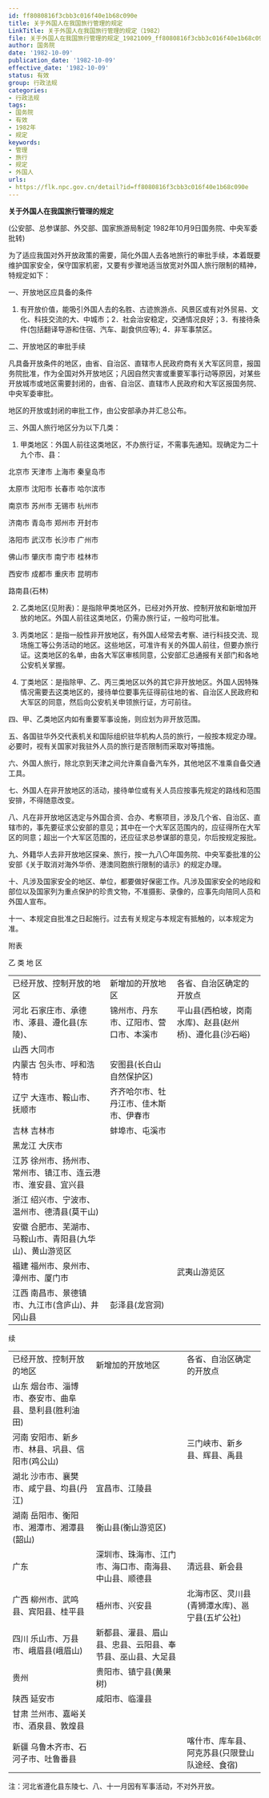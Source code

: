 ```yaml
---
id: ff8080816f3cbb3c016f40e1b68c090e
title: 关于外国人在我国旅行管理的规定
LinkTitle: 关于外国人在我国旅行管理的规定（1982）
file: 关于外国人在我国旅行管理的规定_19821009_ff8080816f3cbb3c016f40e1b68c090e.docx
author: 国务院
date: '1982-10-09'
publication_date: '1982-10-09'
effective_date: '1982-10-09'
status: 有效
group: 行政法规
categories:
- 行政法规
tags:
- 国务院
- 有效
- 1982年
- 规定
keywords:
- 管理
- 旅行
- 规定
- 外国人
urls:
- https://flk.npc.gov.cn/detail?id=ff8080816f3cbb3c016f40e1b68c090e
---
```


**关于外国人在我国旅行管理的规定**

(公安部、总参谋部、外交部、国家旅游局制定 1982年10月9日国务院、中央军委批转)

为了适应我国对外开放政策的需要，简化外国人去各地旅行的审批手续，本着既要维护国家安全，保守国家机密，又要有步骤地适当放宽对外国人旅行限制的精神，特规定如下：

一、开放地区应具备的条件

1. 有开放价值，能吸引外国人去的名胜、古迹旅游点、风景区或有对外贸易、文化、科技交流的大、中城市；2．社会治安稳定，交通情况良好；3．有接待条件(包括翻译导游和住宿、汽车、副食供应等); 4．非军事禁区。

二、开放地区的审批手续

凡具备开放条件的地区，由省、自治区、直辖市人民政府商有关大军区同意，报国务院批准，作为全国对外开放地区；凡因自然灾害或重要军事行动等原因，对某些开放城市或地区需要封闭的，由省、自治区、直辖市人民政府和大军区报国务院、中央军委审批。

地区的开放或封闭的审批工作，由公安部承办并汇总公布。

三、外国人旅行地区分为以下几类：

1. 甲类地区：外国人前往这类地区，不办旅行证，不需事先通知。现确定为二十九个市、县：

北京市 天津市 上海市 秦皇岛市

太原市 沈阳市 长春市 哈尔滨市

南京市 苏州市 无锡市 杭州市

济南市 青岛市 郑州市 开封市

洛阳市 武汉市 长沙市 广州市

佛山市 肇庆市 南宁市 桂林市

西安市 成都市 重庆市 昆明市

路南县(石林)

2. 乙类地区(见附表)：是指除甲类地区外，已经对外开放、控制开放和新增加开放的地区。外国人前往这类地区，仍需办旅行证，一般均可批准。

3. 丙类地区：是指一般性非开放地区，有外国人经常去考察、进行科技交流、现场施工等公务活动的地区。这些地区，可准许有关的外国人前往，但要办旅行证。这类地区的名单，由各大军区审核同意，公安部汇总通报有关部门和各地公安机关掌握。

4. 丁类地区：是指除甲、乙、丙三类地区以外的其它非开放地区。外国人因特殊情况需要去这类地区的，接待单位要事先征得前往地的省、自治区人民政府和大军区的同意，然后向公安机关申领旅行证，方可前往。

四、甲、乙类地区内如有重要军事设施，则应划为非开放范围。

五、各国驻华外交代表机关和国际组织驻华机构人员的旅行，一般按本规定办理。必要时，视有关国家对我驻外人员的旅行是否限制而采取对等措施。

六、外国人旅行，除北京到天津之间允许乘自备汽车外，其他地区不准乘自备交通工具。

七、外国人在非开放地区的活动，接待单位或有关人员应按事先规定的路线和范围安排，不得随意改变。

八、凡在非开放地区选定与外国合资、合办、考察项目，涉及几个省、自治区、直辖市的，事先要征求公安部的意见；其中在一个大军区范围内的，应征得所在大军区的同意；超出一个大军区范围的，还应征求总参谋部的意见，尔后按规定报批。

九、外籍华人去非开放地区探亲、旅行，按一九八〇年国务院、中央军委批准的公安部《关于取消对海外华侨、港澳同胞旅行限制的请示》的规定办理。

十、凡涉及国家安全的地区、单位，都要做好保密工作。凡涉及国家安全的地段和部位以及国家列为重点保护的珍贵文物，不准摄影、录像的，应事先向陪同人员和外国人宣布。

十一、本规定自批准之日起施行。过去有关规定与本规定有抵触的，以本规定为准。

附表

乙 类 地 区

|  |  |  |
| --- | --- | --- |
| 已经开放、控制开放的地区 | 新增加的开放地区 | 各省、自治区确定的开放点 |
| 河北 石家庄市、承德市、涿县、遵化县(东陵)、 | 锦州市、丹东市、辽阳市、营口市、本溪市 | 平山县(西柏坡，岗南水库)、赵县(赵州桥)、遵化县(沙石峪) |
| 山西 大同市 |  |  |
| 内蒙古 包头市、呼和浩特市 | 安图县(长白山自然保护区) |  |
| 辽宁 大连市、鞍山市、抚顺市 | 齐齐哈尔市、牡丹江市、佳木斯市、伊春市 |  |
| 吉林 吉林市 | 蚌埠市、屯溪市 |  |
| 黑龙江 大庆市 |  |  |
| 江苏 徐州市、扬州市、常州市、镇江市、连云港市、淮安县、宜兴县 |  |  |
| 浙江 绍兴市、宁波市、温州市、德清县(莫干山) |  |  |
| 安徽 合肥市、芜湖市、马鞍山市、青阳县(九华山)、黄山游览区 |  |  |
| 福建 福州市、泉州市、漳州市、厦门市 |  | 武夷山游览区 |
| 江西 南昌市、景德镇市、九江市(含庐山)、井冈山县 | 彭泽县(龙宫洞) |  |

续

|  |  |  |
| --- | --- | --- |
| 已经开放、控制开放的地区 | 新增加的开放地区 | 各省、自治区确定的开放点 |
| 山东 烟台市、淄博市、泰安市、曲阜县、垦利县(胜利油田) |  |  |
| 河南 安阳市、新乡市、林县、巩县、信阳市(鸡公山) |  | 三门峡市、新乡县、辉县、禹县 |
| 湖北 沙市市、襄樊市、咸宁县、均县(丹江) | 宜昌市、江陵县 |  |
| 湖南 岳阳市、衡阳市、湘潭市、湘潭县(韶山) | 衡山县(衡山游览区) |  |
| 广东 | 深圳市、珠海市、江门市、海口市、南海县、中山县、顺德县 | 清远县、新会县 |
| 广西 柳州市、武鸣县、宾阳县、桂平县 | 梧州市、兴安县 | 北海市区、灵川县(青狮潭水库)、邕宁县(五圹公社) |
| 四川 乐山市、万县市、峨眉县(峨眉山) | 新都县、灌县、眉山县、忠县、云阳县、奉节县、巫山县、大足县 |  |
| 贵州 | 贵阳市、镇宁县(黄果树) |  |
| 陕西 延安市 | 咸阳市、临潼县 |  |
| 甘肃 兰州市、嘉峪关市、酒泉县、敦煌县 |  |  |
| 新疆 乌鲁木齐市、石河子市、吐鲁番县 |  | 喀什市、库车县、阿克苏县(只限登山队途经、食宿) |

注：河北省遵化县东陵七、八、十一月因有军事活动，不对外开放。
